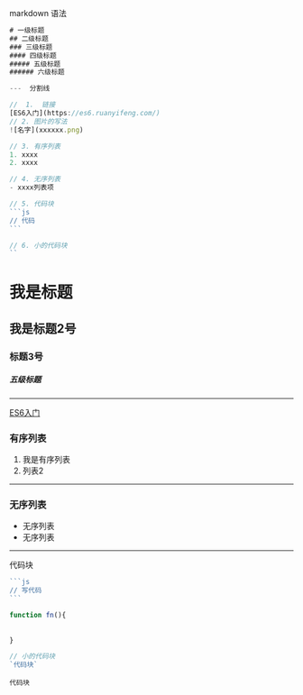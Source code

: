markdown  语法

~~~js
# 一级标题
## 二级标题
### 三级标题
#### 四级标题
##### 五级标题
###### 六级标题 

---  分割线

//  1.  链接
[ES6入门](https://es6.ruanyifeng.com/)
// 2. 图片的写法
![名字](xxxxxx.png)

// 3. 有序列表
1. xxxx  
2. xxxx

// 4. 无序列表
- xxxx列表项

// 5. 代码块
```js
// 代码
```

// 6. 小的代码块 
``


~~~

# 我是标题

## 我是标题2号

### 标题3号

##### 五级标题

---

[ES6入门](https://es6.ruanyifeng.com/)



### 有序列表

1. 我是有序列表
2. 列表2 

---

### 无序列表

- 无序列表
- 无序列表

---

代码块

````js
```js
// 写代码
```

function fn(){
    
   
}

// 小的代码块 
`代码块`
````

`代码块`



